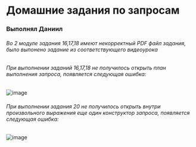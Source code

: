 # Домашние задания по запросам
### Выполнял Даниил
###### Во 2 модуле задания 16,17,18 имеют некорректный PDF файл задания, было выпонено задание из соответствующего видеоурока
###### При выполнении заданий 16,17,18 не получилось открыть план выполнения запроса, появляется следующая ошибка:
![image](https://user-images.githubusercontent.com/99477234/182816325-40e9e9da-fcc2-4337-801d-c7149743693f.png)
###### При выполнении задания 20 не получилось открыть внутри произвольного выражения еще один конструктор запроса, появляется следующая ошибка:
![image](https://user-images.githubusercontent.com/99477234/182834161-fa830162-549a-4e5b-b5da-b78f906da684.png)
